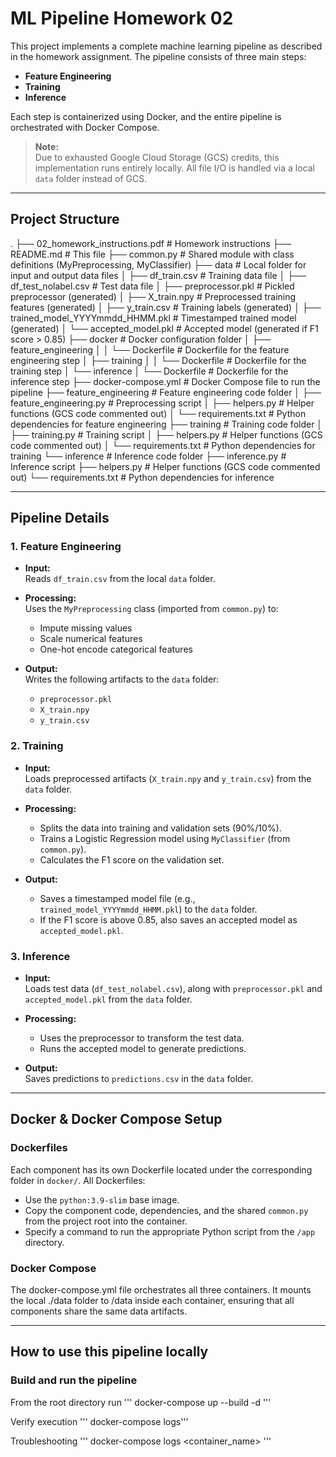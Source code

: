 # ML Pipeline Homework 02

This project implements a complete machine learning pipeline as described in the homework assignment. The pipeline consists of three main steps:

- **Feature Engineering**
- **Training**
- **Inference**

Each step is containerized using Docker, and the entire pipeline is orchestrated with Docker Compose.

> **Note:**  
> Due to exhausted Google Cloud Storage (GCS) credits, this implementation runs entirely locally. All file I/O is handled via a local `data` folder instead of GCS.

---

## Project Structure
.
├── 02_homework_instructions.pdf         # Homework instructions
├── README.md                            # This file
├── common.py                            # Shared module with class definitions (MyPreprocessing, MyClassifier)
├── data                                 # Local folder for input and output data files
│   ├── df_train.csv                     # Training data file
│   ├── df_test_nolabel.csv              # Test data file
│   ├── preprocessor.pkl                 # Pickled preprocessor (generated)
│   ├── X_train.npy                      # Preprocessed training features (generated)
│   ├── y_train.csv                      # Training labels (generated)
│   ├── trained_model_YYYYmmdd_HHMM.pkl   # Timestamped trained model (generated)
│   └── accepted_model.pkl               # Accepted model (generated if F1 score > 0.85)
├── docker                                 # Docker configuration folder
│   ├── feature_engineering
│   │   └── Dockerfile                   # Dockerfile for the feature engineering step
│   ├── training
│   │   └── Dockerfile                   # Dockerfile for the training step
│   └── inference
│       └── Dockerfile                   # Dockerfile for the inference step
├── docker-compose.yml                   # Docker Compose file to run the pipeline
├── feature_engineering                  # Feature engineering code folder
│   ├── feature_engineering.py           # Preprocessing script
│   ├── helpers.py                       # Helper functions (GCS code commented out)
│   └── requirements.txt                 # Python dependencies for feature engineering
├── training                             # Training code folder
│   ├── training.py                      # Training script
│   ├── helpers.py                       # Helper functions (GCS code commented out)
│   └── requirements.txt                 # Python dependencies for training
└── inference                          # Inference code folder
    ├── inference.py                     # Inference script
    ├── helpers.py                       # Helper functions (GCS code commented out)
    └── requirements.txt                 # Python dependencies for inference


---

## Pipeline Details

### 1. Feature Engineering

- **Input:**  
  Reads `df_train.csv` from the local `data` folder.

- **Processing:**  
  Uses the `MyPreprocessing` class (imported from `common.py`) to:
  - Impute missing values
  - Scale numerical features
  - One-hot encode categorical features

- **Output:**  
  Writes the following artifacts to the `data` folder:
  - `preprocessor.pkl`
  - `X_train.npy`
  - `y_train.csv`

### 2. Training

- **Input:**  
  Loads preprocessed artifacts (`X_train.npy` and `y_train.csv`) from the `data` folder.

- **Processing:**  
  - Splits the data into training and validation sets (90%/10%).
  - Trains a Logistic Regression model using `MyClassifier` (from `common.py`).
  - Calculates the F1 score on the validation set.

- **Output:**  
  - Saves a timestamped model file (e.g., `trained_model_YYYYmmdd_HHMM.pkl`) to the `data` folder.
  - If the F1 score is above 0.85, also saves an accepted model as `accepted_model.pkl`.

### 3. Inference

- **Input:**  
  Loads test data (`df_test_nolabel.csv`), along with `preprocessor.pkl` and `accepted_model.pkl` from the `data` folder.

- **Processing:**  
  - Uses the preprocessor to transform the test data.
  - Runs the accepted model to generate predictions.

- **Output:**  
  Saves predictions to `predictions.csv` in the `data` folder.

---

## Docker & Docker Compose Setup

### Dockerfiles

Each component has its own Dockerfile located under the corresponding folder in `docker/`. All Dockerfiles:

- Use the `python:3.9-slim` base image.
- Copy the component code, dependencies, and the shared `common.py` from the project root into the container.
- Specify a command to run the appropriate Python script from the `/app` directory.

### Docker Compose
The docker-compose.yml file orchestrates all three containers. It mounts the local ./data folder to /data inside each container, ensuring that all components share the same data artifacts.

---

## How to use this pipeline locally

### Build and run the pipeline
From the root directory run
''' docker-compose up --build -d '''

Verify execution
''' docker-compose logs'''

Troubleshooting
''' docker-compose logs <container_name> '''